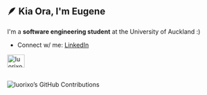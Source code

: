 ## 🪶 Kia Ora, I'm Eugene
I'm a **software engineering student** at the University of Auckland :)

- Connect w/ me: [LinkedIn](https://www.linkedin.com/in/eugene-j-chua/)

<p align="left">
<a href="https://www.linkedin.com/in/eugene-j-chua/" target="blank"><img align="center" src="https://raw.githubusercontent.com/rahuldkjain/github-profile-readme-generator/master/src/images/icons/Social/linked-in-alt.svg" alt="luorixo" height="30" width="40" /></a>
</p>


\
![luorixo’s GitHub Contributions](https://github.pumbas.net/api/contributions/luorixo?colour=2EC27E)
